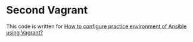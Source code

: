 # Second Vagrant

This code is written for [How to configure practice environment of Ansible using Vagrant?
](https://inblog.ai/unchaptered/how-to-configure-practice-environment-of-ansible-using-vagrant-16690)